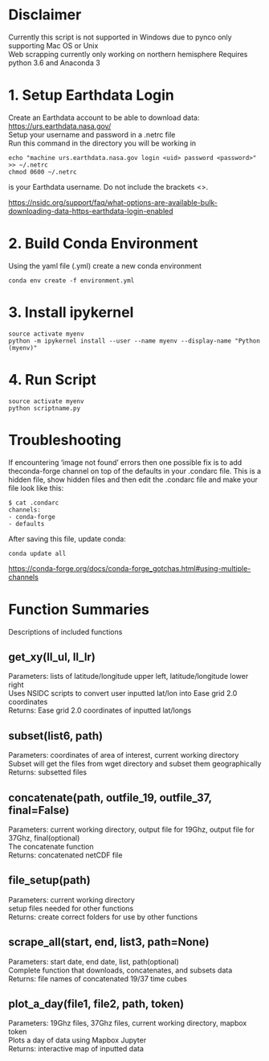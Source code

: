 # Disclaimer
Currently this script is not supported in Windows due to pynco only supporting Mac OS or Unix  
Web scrapping currently only working on northern hemisphere
Requires python 3.6 and Anaconda 3

# 1. Setup Earthdata Login
Create an Earthdata account to be able to download data: https://urs.earthdata.nasa.gov/  
Setup your username and password in a .netrc file  
Run this command in the directory you will be working in

	echo "machine urs.earthdata.nasa.gov login <uid> password <password>" >> ~/.netrc
	chmod 0600 ~/.netrc
<uid> is your Earthdata username. Do not include the brackets <>.

https://nsidc.org/support/faq/what-options-are-available-bulk-downloading-data-https-earthdata-login-enabled

# 2. Build Conda Environment
Using the yaml file (.yml) create a new conda environment

    conda env create -f environment.yml
# 3. Install ipykernel
	source activate myenv
	python -m ipykernel install --user --name myenv --display-name "Python (myenv)"
# 4. Run Script
    source activate myenv
    python scriptname.py
  
# Troubleshooting

If encountering ‘image not found’ errors then one possible fix is to add theconda-forge channel on top of the defaults in your .condarc file. This is a hidden file, show hidden files and then edit the .condarc file and make your file look like this:

    $ cat .condarc
    channels:
    - conda-forge
    - defaults

After saving this file, update conda:

    conda update all

https://conda-forge.org/docs/conda-forge_gotchas.html#using-multiple-channels


# Function Summaries
Descriptions of included functions
## get_xy(ll_ul, ll_lr)
Parameters: lists of latitude/longitude upper left, latitude/longitude lower right  
Uses NSIDC scripts to convert user inputted lat/lon into Ease grid 2.0 coordinates  
Returns: Ease grid 2.0 coordinates of inputted lat/longs
## subset(list6, path)
Parameters: coordinates of area of interest, current working directory  
Subset will get the files from wget directory and subset them geographically  
Returns: subsetted files
## concatenate(path, outfile_19, outfile_37, final=False)
Parameters: current working directory, output file for 19Ghz, output file for 37Ghz, final(optional)  
The concatenate function   
Returns: concatenated netCDF file
## file_setup(path)
Parameters: current working directory  
setup files needed for other functions  
Returns: create correct folders for use by other functions
## scrape_all(start, end, list3, path=None)
Parameters: start date, end date, list, path(optional)  
Complete function that downloads, concatenates, and subsets data  
Returns: file names of concatenated 19/37 time cubes
## plot_a_day(file1, file2, path, token)
Parameters: 19Ghz files, 37Ghz files, current working directory, mapbox token  
Plots a day of data using Mapbox Jupyter  
Returns: interactive map of inputted data
